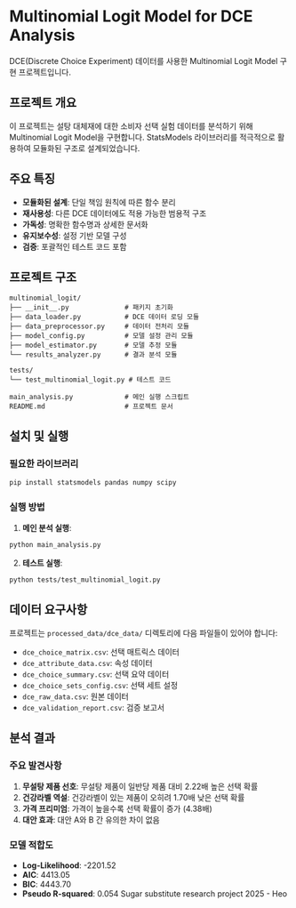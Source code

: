 # Multinomial Logit Model for DCE Analysis

DCE(Discrete Choice Experiment) 데이터를 사용한 Multinomial Logit Model 구현 프로젝트입니다.

## 프로젝트 개요

이 프로젝트는 설탕 대체재에 대한 소비자 선택 실험 데이터를 분석하기 위해 Multinomial Logit Model을 구현합니다. StatsModels 라이브러리를 적극적으로 활용하여 모듈화된 구조로 설계되었습니다.

## 주요 특징

- **모듈화된 설계**: 단일 책임 원칙에 따른 함수 분리
- **재사용성**: 다른 DCE 데이터에도 적용 가능한 범용적 구조
- **가독성**: 명확한 함수명과 상세한 문서화
- **유지보수성**: 설정 기반 모델 구성
- **검증**: 포괄적인 테스트 코드 포함

## 프로젝트 구조

```
multinomial_logit/
├── __init__.py              # 패키지 초기화
├── data_loader.py           # DCE 데이터 로딩 모듈
├── data_preprocessor.py     # 데이터 전처리 모듈
├── model_config.py          # 모델 설정 관리 모듈
├── model_estimator.py       # 모델 추정 모듈
└── results_analyzer.py      # 결과 분석 모듈

tests/
└── test_multinomial_logit.py # 테스트 코드

main_analysis.py             # 메인 실행 스크립트
README.md                    # 프로젝트 문서
```

## 설치 및 실행

### 필요한 라이브러리

```bash
pip install statsmodels pandas numpy scipy
```

### 실행 방법

1. **메인 분석 실행**:
```bash
python main_analysis.py
```

2. **테스트 실행**:
```bash
python tests/test_multinomial_logit.py
```

## 데이터 요구사항

프로젝트는 `processed_data/dce_data/` 디렉토리에 다음 파일들이 있어야 합니다:

- `dce_choice_matrix.csv`: 선택 매트릭스 데이터
- `dce_attribute_data.csv`: 속성 데이터
- `dce_choice_summary.csv`: 선택 요약 데이터
- `dce_choice_sets_config.csv`: 선택 세트 설정
- `dce_raw_data.csv`: 원본 데이터
- `dce_validation_report.csv`: 검증 보고서

## 분석 결과

### 주요 발견사항

1. **무설탕 제품 선호**: 무설탕 제품이 일반당 제품 대비 2.22배 높은 선택 확률
2. **건강라벨 역설**: 건강라벨이 있는 제품이 오히려 1.70배 낮은 선택 확률
3. **가격 프리미엄**: 가격이 높을수록 선택 확률이 증가 (4.38배)
4. **대안 효과**: 대안 A와 B 간 유의한 차이 없음

### 모델 적합도

- **Log-Likelihood**: -2201.52
- **AIC**: 4413.05
- **BIC**: 4443.70
- **Pseudo R-squared**: 0.054
Sugar substitute research project 2025 - Heo
